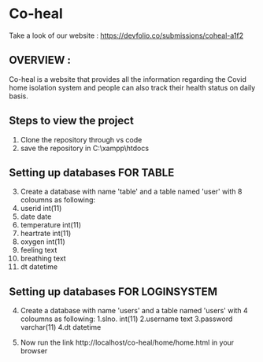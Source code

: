 # Co-heal

Take a look of our website : https://devfolio.co/submissions/coheal-a1f2



## OVERVIEW :
Co-heal is a website that provides all the information regarding the    Covid home isolation system and people can also track their health status on daily basis.


## Steps to view the project
1. Clone the repository through vs code
2. save the repository in C:\xampp\htdocs

## Setting up databases FOR TABLE
3. Create a database with name 'table' and a table named 'user' with 8 coloumns as following:
  1. userid  int(11)
  2. date     date
  3. temperature  int(11)
  4. heartrate int(11)
  5. oxygen int(11)
  6. feeling text
  7. breathing text
  8. dt   datetime
 
 ## Setting up databases FOR LOGINSYSTEM
 4. Create a database with name 'users' and a table named 'users' with 4 coloumns as following:
    1.slno. int(11)
    2.username text
    3.password varchar(11)
    4.dt  datetime

  5. Now run the link http://localhost/co-heal/home/home.html in your browser
  


  

